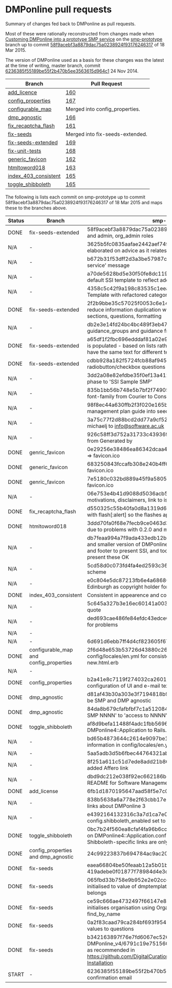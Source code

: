 # DMPonline pull requests

Summary of changes fed back to DMPonline as pull requests. 

Most of these were rationally reconstructed from changes made when [Customing DMPonline into a prototype SMP service](./CustomiseDMPonlineForSMP.md) on the [smp-prototype](https://github.com/softwaresaved/smp-service/tree/smp-prototype) branch up to commit [58f9acebf3a8879dac75a0238924f93176246317](https://github.com/softwaresaved/smp-service/commit/58f9acebf3a8879dac75a0238924f93176246317) of 18 Mar 2015.

The version of DMPonline used as a basis for these changes was the latest at the time of writing, master branch, commit [6236385f55189be55f2b470b5ee3563615d964c1](https://github.com/DigitalCurationCentre/DMPonline_v4/commit/6236385f55189be55f2b470b5ee3563615d964c1) 24 Nov 2014.

| Branch | Pull Request |
| ------ | ------------ |
| [add_licence](https://github.com/softwaresaved/smp-service/tree/add_licence) | [160](https://github.com/DigitalCurationCentre/DMPonline_v4/pull/160) |
| [config_properties](https://github.com/softwaresaved/smp-service/tree/config_properties) | [167](https://github.com/DigitalCurationCentre/DMPonline_v4/pull/167) |
| [configurable_map](https://github.com/softwaresaved/smp-service/tree/configurable_map) | Merged into config_properties. |
| [dmp_agnostic](https://github.com/softwaresaved/smp-service/tree/dmp_agnostic) | [166](https://github.com/DigitalCurationCentre/DMPonline_v4/pull/166)
| [fix_recaptcha_flash](https://github.com/softwaresaved/smp-service/tree/fix_recaptcha_flash) | [161](https://github.com/DigitalCurationCentre/DMPonline_v4/pull/161) |
| [fix-seeds](https://github.com/softwaresaved/smp-service/tree/fix-seeds) | Merged into fix-seeds-extended. |
| [fix-seeds-extended](https://github.com/softwaresaved/smp-service/tree/fix-seeds-extended) | [169](https://github.com/DigitalCurationCentre/DMPonline_v4/pull/169) |
| [fix-unit-tests](https://github.com/softwaresaved/smp-service/tree/fix-unit-tests) | [168](https://github.com/DigitalCurationCentre/DMPonline_v4/pull/168) |
| [generic_favicon](https://github.com/softwaresaved/smp-service/tree/generic_favicon) | [162](https://github.com/DigitalCurationCentre/DMPonline_v4/pull/162) |
| [htmltoword018](https://github.com/softwaresaved/smp-service/tree/htmltoword018) | [163](https://github.com/DigitalCurationCentre/DMPonline_v4/pull/163) |
| [index_403_consistent](https://github.com/softwaresaved/smp-service/tree/index_403_consistent) | [165](https://github.com/DigitalCurationCentre/DMPonline_v4/pull/164) |
| [toggle_shibboleth](https://github.com/softwaresaved/smp-service/tree/toggle_shibboleth) | [165](https://github.com/DigitalCurationCentre/DMPonline_v4/pull/165) |

The following is lists each commit on smp-prototype up to commit 58f9acebf3a8879dac75a0238924f93176246317 of 18 Mar 2015 and maps these to the branches above.

| Status | Branch | smp-prototype commit |
| ------ | ------ | -------------------- |
| DONE | fix-seeds-extended | 58f9acebf3a8879dac75a0238924f93176246317 Added roles initialisation and admin, org_admin roles |
| N/A | - | 3625b5fc0835aafae2442aef74fa4bbae73be0de Reworded disclaimers and elaborated on advice as it relates to copyright, licensing, IP |
| N/A | - | b672b31f53dff2d3a3be57987c7b25ff92ff36eb Shortened 'prototype service' message |
| N/A | - | a70de5628bd5e30f50fe8dc1193c0ee97e6f9895 Updated description of default SSI template to reflect addition of SSI Extended Template |
| N/A | - | 4358c5c42f9a198c83535c1eead9e43d7da33a85 Created SSI Extended Template with refactored categories, questions for consideration and advice |
| DONE | fix-seeds-extended | 2f2b9bbe35c57025f0053c6e148e58e0d790b69f Streamlined seeds.db to reduce information duplication when configuring templates, phases, versions, sections, questions, formatting |
| N/A | - | db2e3e14fd24bc4bc489f3eb4759ad22ed7bf47c Removed DCC themes, guidance_groups and guidance from seeds.rb |
| DONE | fix-seeds-extended | a65df1f2fbc696edddaf81a02e9dbebf57d9b680 Refactored how database is populated - based on lists rather than keys so questions and sections can have the same text for different templates |
| DONE | fix-seeds-extended | cdbb928a182f5724fcb88af94579fbe619c0167b Introduced some radiobutton/checkbox questions |
| N/A | - | 3dd2a08e82efdbe35f0ef13a412ce55a6c2967dd Renamed 'SSI Template' phase to 'SSI Sample SMP' |
| N/A | - | 835b1bb56b748e5b7bf2f74905131a2ed2c6639c Changed .home_name font-family from Courier to Consolas to match SSI logo |
| N/A | - | 98f8ec44a630ffb2f3f020e165b6fb90660f1353 Initial port of software management plan guide into seeds.rb |
| N/A | - | 3a75c77f2d88bcd2dd77a9cf529b63a34e41b3c9 Changed e-mails from michaelj to info@software.ac.uk |
| N/A | - | 926c58ff3d752a31733c4393696bc2c64888ad65 Removed port number from Generated by |
| DONE | genric_favicon | 0e29256e38486ea86342dcaa461cdccc04594d5b dmponline_favicon.ico => favicon.ico |
| DONE | generic_favicon | 683250843fccafb308e240b4ff6b733b77f5f02e dmponline_favicon.ico => favicon.ico |
| DONE | genric_favicon | 7e5180c032bd889a45f9a58056e676465a862a47 Updated with SSI favicon.ico |
| N/A | - | 06e753e4b41d9088d5036acb57366ee24364b102 Added prototype motivations, disclaimers, link to issue tracker |
| DONE | fix_recaptcha_flash | d550325c55b40fa0d8a1319d65a25ddf9559d10a Replaced flash[:error] with flash[:alert] so the flashes appear on the title screen |
| DONE | htmltoword018 | 3ddd70fa0f68e7fecb9ce0463d3ab4b84ca73ecc Set htmltoword to 0.1.8 due to problems with 0.2.0 and missing XSLT |
| N/A | - | db7feaa994a7f9ada433edb12b59c3b3c44b4b21 Added SSI logo, logo.png and smaller version of DMPonline logo, DMPonlineLogo.jpg. Updated header and footer to present SSI, and tool_title from en.yml and changed styles to present these OK |
| N/A | - | 5cd58d0c073fd4fa4ed2593c36bae7abe70506f1 Updated to use SSI colour scheme |
| N/A | - | e0c804e5dc87213fb6e4a686801d588df4817885 Added The University of Edinburgh as copyright holder for 2015 |
| DONE | index_403_consistent | Consistent in appearence and content to public/403.html |
| N/A | - | 5c645a327b3e16ec60141a00347da4b1bb4193e1 Removed redundant quote |
| N/A | - | ded693cae486fe84efdc43edce6b6a4e0bd4bb41 Updated contact e-mail for problems |
| N/A | - | | 820ef77e150d93f1bcdcb87db78373b910534f28 Removed screencast-home-page div block |
| N/A | - | 6d691d6ebb7ff4d4cf823605f6734801a872875c Removed News link |
| DONE | configurable_map and config_properties  | 2f6d48e653b53726d43880c26e16d233cd474702 Added map_url to config/locales/en.yml for consistency with how address is inserted into new.html.erb |
| N/A | - | | 66ce99ecf778ec9514f2ebced82dc26b0d9759f2 Updated GoogleMap to show James Clark Maxwell Building, UoE |
| DONE | config_properties | b2a41e8c7119f274032ca2601e1db24835a0d629 Updates to allow more configuration of UI and e-mail text to be done via config/locales/en.yml. |
| DONE | dmp_agnostic | d81af43b30a303e3f7194818b97a3a607b7197af Renamed link anchors to be SMP and DMP agnostic |
| DONE | dmp_agnostic | 84da8b679cfafbfbf7c1a5120844875657c55abc Reworded 'access to the SMP NNNN' to 'access to NNNN' so these files are SMP and DMP agnostic |
| DONE | toggle_shibboleth | af8d9befa11488f4adc1fbb56962b47bf77efc27 Changed use of DMPonline4::Application to Rails.application |
| N/A | - | bd65b4873644c2614e9097be1ba53821d6bc50da Updated localisation information in config/locales/en.yml   |
| N/A | - | 5aa5adb3d5b6fbec44764321ab9788cf892eff5b Fixed broken link. |
| N/A | - | 8f251a611c51d7ede8add21b864a4a7cea716b9f Fixed broken link and added Affero link |
| N/A | - | dbd9dc212e038f92ec662186b480cbef792eda32 Rewrote to serve as a README for Software Management Plan Service |
| DONE | add_license | 6fb1d1870195647aad58f5e7c0d4de2f5110ff6b Added GNU Affero GPL file |
| N/A | - | 838b5638a6a778e2f63cbb17e15fd529a5812350 Removed HTML text and links about DMPonline 3 |
| N/A | - | e4392164132316c3a7d1ca7e034e64a46f64b8ad Default value of config.shibboleth_enabled set to false |
| DONE | toggle_shibboleth | 0bc7b24f560ea8cfaf4fa96b6cc141ca82b4818a Added conditionals based on DMPonline4::Application.config.shibboleth_enabled flag so that Shibboleth-specific links are only presented if this flag is true |
| DONE | config_properties and dmp_agnostic | 24c99223837b694784ac9ac205f518fe4d6cacdf | Name replacements in HTML fragments and Ruby strings presented on the user interface, or in e-mails: DMPonline -> Software Management Plan Service, Data Management Plan -> Software Management Plan, DMP -> SMP. config/locales/en.yml was NOT touched as that overlaps with institution-specific branding |
| DONE | fix-seeds | eaea66804be50feaab12a5b01b58a6121eef94c2 Merged in AHRC Template 419adebe0f01877f78984d4e3c64168dd4565019 |
| DONE | fix-seeds | 065fbd33b758e9b952e2e02cce97f59cb5a4c7b1 version.published initialised to value of dmptemplate.published of dmptemplate to which it belongs |
| DONE | fix-seeds | ce59c666ae4732497f66147e82e3d0eaf99b7f7c Bug fix: sections now initialises organisation using Organisation.find_by_abbreviation not find_by_name |
| DONE | fix-seeds | 0a2f83caad79ca284bf693f9547e29e744574437 Added default format values to questions |
| DONE | fix-seeds | b342163897f76e7fd6067ec526cb94ca233b0eb DMPonline_v4/6791c19e751560ac9a18d3bb80f8ff21bc31ff39/db/seeds.rb as recommended in https://github.com/DigitalCurationCentre/DMPonline_v4/wiki/1.-Local-Installation |
| START | - | 6236385f55189be55f2b470b5ee3563615d964c1 additional text about confirmation email |

